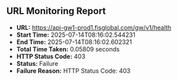 ## URL Monitoring Report

- **URL:** https://api-gw1-prod1.fisglobal.com/gw/v1/health
- **Start Time:** 2025-07-14T08:16:02.544231
- **End Time:** 2025-07-14T08:16:02.602321
- **Total Time Taken:** 0.05809 seconds
- **HTTP Status Code:** 403
- **Status:** Failure
- **Failure Reason:** HTTP Status Code: 403
